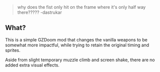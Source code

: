 > why does the fist only hit on the frame where it's only half way there????? -dastrukar

## What?
This is a simple GZDoom mod that changes the vanilla weapons to be somewhat more impactful, while trying to retain the original timing and sprites.

Aside from slight temporary muzzle climb and screen shake, there are no added extra visual effects.
